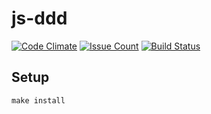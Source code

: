 # js-ddd

[![Code Climate](https://codeclimate.com/github/hexlet-components/js-ddd/badges/gpa.svg)](https://codeclimate.com/github/hexlet-components/js-ddd)
[![Issue Count](https://codeclimate.com/github/hexlet-components/js-ddd/badges/issue_count.svg)](https://codeclimate.com/github/hexlet-components/js-ddd)
[![Build Status](https://travis-ci.org/hexlet-components/js-ddd.svg?branch=master)](https://travis-ci.org/hexlet-components/js-ddd)

## Setup

```
make install
```
